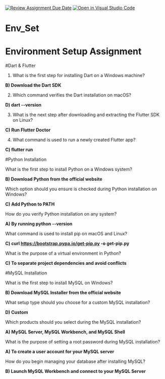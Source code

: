 [![Review Assignment Due Date](https://classroom.github.com/assets/deadline-readme-button-22041afd0340ce965d47ae6ef1cefeee28c7c493a6346c4f15d667ab976d596c.svg)](https://classroom.github.com/a/vnsr1XuU)
[![Open in Visual Studio Code](https://classroom.github.com/assets/open-in-vscode-2e0aaae1b6195c2367325f4f02e2d04e9abb55f0b24a779b69b11b9e10269abc.svg)](https://classroom.github.com/online_ide?assignment_repo_id=15657697&assignment_repo_type=AssignmentRepo)
# Env_Set

# Environment Setup Assignment

#Dart & Flutter

1. What is the first step for installing Dart on a Windows machine?


**B) Download the Dart SDK**

2. Which command verifies the Dart installation on macOS?

**D) dart --version**

3. What is the next step after downloading and extracting the Flutter SDK on Linux?

**C) Run Flutter Doctor**

4. What command is used to run a newly created Flutter app?

**C) flutter run**

#Python Installation

What is the first step to install Python on a Windows system?

**B) Download Python from the official website**

Which option should you ensure is checked during Python installation on Windows?

**C) Add Python to PATH**

How do you verify Python installation on any system?

**A) By running python --version**

What command is used to install pip on macOS and Linux?

**C) curl https://bootstrap.pypa.io/get-pip.py -o get-pip.py**

What is the purpose of a virtual environment in Python?

**C) To separate project dependencies and avoid conflicts**

#MySQL Installation

What is the first step to install MySQL on Windows?

**B) Download MySQL Installer from the official website**

What setup type should you choose for a custom MySQL installation?

**D) Custom**

Which products should you select during the MySQL installation?

**A) MySQL Server, MySQL Workbench, and MySQL Shell**

What is the purpose of setting a root password during MySQL installation?

**A) To create a user account for your MySQL server**

How do you begin managing your database after installing MySQL?

**B) Launch MySQL Workbench and connect to your MySQL Server**
